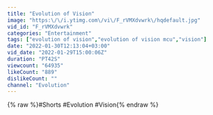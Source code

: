 ```yaml
---
title: "Evolution of Vision"
image: "https:\/\/i.ytimg.com\/vi\/F_rVMXdvwrk\/hqdefault.jpg"
vid_id: "F_rVMXdvwrk"
categories: "Entertainment"
tags: ["evolution of vision","evolution of vision mcu","vision"]
date: "2022-01-30T12:13:04+03:00"
vid_date: "2022-01-29T15:00:06Z"
duration: "PT42S"
viewcount: "64935"
likeCount: "889"
dislikeCount: ""
channel: "Evolution"
---
```

{% raw %}#Shorts #Evolution #Vision{% endraw %}
